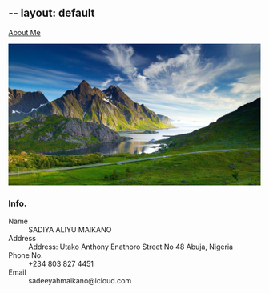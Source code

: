 --
layout: default
---


[About Me](./another-page.html)

![alt](assets/images/frontimage.jpg)



### Info.

<dl>
<dt>Name</dt>
<dd>SADIYA ALIYU MAIKANO</dd>
<dt>Address</dt>
<dd>Address: Utako Anthony Enathoro Street No 48 Abuja, Nigeria</dd>
<dt>Phone No.</dt>
<dd>+234 803 827 4451</dd>
<dt>Email</dt>
<dd>sadeeyahmaikano@icloud.com</dd>
</dl>

